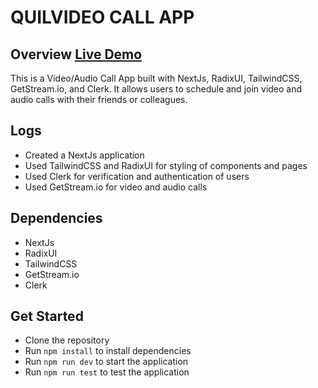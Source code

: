 # QUILVIDEO CALL APP

## Overview [Live Demo]()

This is a Video/Audio Call App built with NextJs, RadixUI, TailwindCSS, GetStream.io, and Clerk. It allows users to schedule and join video and audio calls with their friends or colleagues.

## Logs

- Created a NextJs application
- Used TailwindCSS and RadixUI for styling of components and pages
- Used Clerk for verification and authentication of users
- Used GetStream.io for video and audio calls

## Dependencies

- NextJs
- RadixUI
- TailwindCSS
- GetStream.io
- Clerk

## Get Started

- Clone the repository
- Run `npm install` to install dependencies
- Run `npm run dev` to start the application
- Run `npm run test` to test the application
